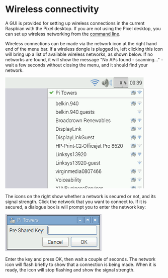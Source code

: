 # Wireless connectivity

A GUI is provided for setting up wireless connections in the current Raspbian with the Pixel desktop. If you are not using the Pixel desktop, you can set up wireless networking from the [command line](wireless-cli.md).

Wireless connections can be made via the network icon at the right hand end of the menu bar. If a wireless dongle is plugged in, left clicking this icon will bring up a list of available wireless networks, as shown below. If no networks are found, it will show the message "No APs found - scanning..." - wait a few seconds without closing the menu, and it should find your network.

![wifi2](images/wifi2.png)

The icons on the right show whether a network is secured or not, and its signal strength. Click the network that you want to connect to. If it is secured, a dialogue box is will prompt you to enter the network key:

![key](images/key.png)


Enter the key and press OK, then wait a couple of seconds. The network icon will flash briefly to show that a connection is being made. When it is ready, the icon will stop flashing and show the signal strength.

